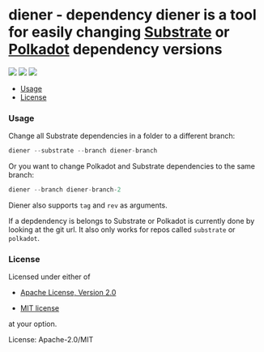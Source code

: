 # diener - dependency diener is a tool for easily changing [Substrate](https://github.com/paritytech/substrate) or [Polkadot](https://github.com/paritytech/polkadot) dependency versions

[![](https://docs.rs/diener/badge.svg)](https://docs.rs/diener/) [![](https://img.shields.io/crates/v/diener.svg)](https://crates.io/crates/diener) [![](https://img.shields.io/crates/d/diener.png)](https://crates.io/crates/diener)

* [Usage](#usage)
* [License](#license)

### Usage

Change all Substrate dependencies in a folder to a different branch:

```rust
diener --substrate --branch diener-branch
```

Or you want to change Polkadot and Substrate dependencies to the same branch:

```rust
diener --branch diener-branch-2
```

Diener also supports `tag` and `rev` as arguments.

If a depdendency is belongs to Substrate or Polkadot is currently done by looking at the git url.
It also only works for repos called `substrate` or `polkadot`.

### License

Licensed under either of

 * [Apache License, Version 2.0](http://www.apache.org/licenses/LICENSE-2.0)

 * [MIT license](http://opensource.org/licenses/MIT)

at your option.

License: Apache-2.0/MIT
